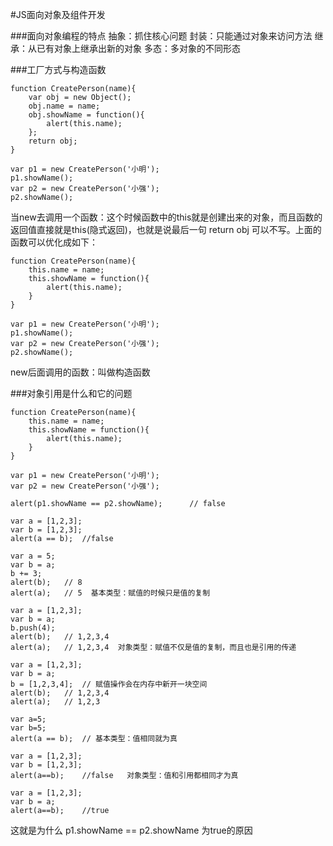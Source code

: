 #JS面向对象及组件开发

###面向对象编程的特点
抽象：抓住核心问题
封装：只能通过对象来访问方法
继承：从已有对象上继承出新的对象
多态：多对象的不同形态

###工厂方式与构造函数
```
function CreatePerson(name){
    var obj = new Object();
    obj.name = name;
    obj.showName = function(){
        alert(this.name);
    };
    return obj;
}

var p1 = new CreatePerson('小明');
p1.showName();
var p2 = new CreatePerson('小强');
p2.showName();
```

当new去调用一个函数：这个时候函数中的this就是创建出来的对象，而且函数的返回值直接就是this(隐式返回)，也就是说最后一句 return obj 可以不写。上面的函数可以优化成如下：

```
function CreatePerson(name){
    this.name = name;
    this.showName = function(){
        alert(this.name);
    }
}

var p1 = new CreatePerson('小明');
p1.showName();
var p2 = new CreatePerson('小强');
p2.showName();
```

new后面调用的函数：叫做构造函数

###对象引用是什么和它的问题
```
function CreatePerson(name){
    this.name = name;
    this.showName = function(){
        alert(this.name);
    }
}

var p1 = new CreatePerson('小明');
var p2 = new CreatePerson('小强');

alert(p1.showName == p2.showName);      // false
```

```
var a = [1,2,3];
var b = [1,2,3];
alert(a == b);  //false
```

```
var a = 5;
var b = a;
b += 3;
alert(b);   // 8
alert(a);   // 5  基本类型：赋值的时候只是值的复制
```

```
var a = [1,2,3];
var b = a;
b.push(4);
alert(b);   // 1,2,3,4
alert(a);   // 1,2,3,4  对象类型：赋值不仅是值的复制，而且也是引用的传递
```

```
var a = [1,2,3];
var b = a;
b = [1,2,3,4];  // 赋值操作会在内存中新开一块空间
alert(b);   // 1,2,3,4
alert(a);   // 1,2,3
```

```
var a=5;
var b=5;
alert(a == b);  // 基本类型：值相同就为真
```

```
var a = [1,2,3];
var b = [1,2,3];
alert(a==b);    //false   对象类型：值和引用都相同才为真
```

```
var a = [1,2,3];
var b = a;
alert(a==b);    //true
```

这就是为什么 p1.showName == p2.showName 为true的原因




